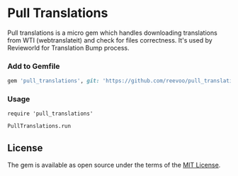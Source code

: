 # Pull Translations

Pull translations is a micro gem which handles downloading translations from WTI (webtranslateit) and check for files correctness.
It's used by Revieworld for Translation Bump process.

### Add to Gemfile
```ruby
gem 'pull_translations', git: 'https://github.com/reevoo/pull_translations'
```

### Usage
```
require 'pull_translations'

PullTranslations.run
```

## License

The gem is available as open source under the terms of the [MIT License](https://opensource.org/licenses/MIT).
